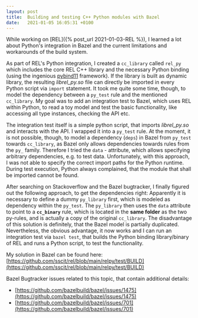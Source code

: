 ```yaml
---
layout: post
title:  Building and testing C++ Python modules with Bazel
date:   2021-01-05 16:05:31 +0100
---
```


While working on [REL]({% post_url  2021-01-03-REL %}), I learned a lot about Python's integration in Bazel and the current limitations and workarounds of the build system.

As part of REL's Python integration, I created a `cc_library` called `rel_py` which includes the core REL C++ library and the necessary Python binding (using the ingenious [pybind11](https://github.com/pybind/pybind11) framework). If the library is built as dynamic library, the resulting _librel_py.so_ file can directly be imported in every Python script via `import` statement. It took me quite some time, though, to model the dependency between a `py_test` rule and the mentioned `cc_library`. My goal was to add an integration test to Bazel, which uses REL within Python, to read a toy model and test the basic functionality, like accessing all type instances, checking the API etc.

The integration test itself is a simple python script, that imports _librel_py.so_ and interacts with the API. I wrapped it into a `py_test` rule. At the moment, it is not possible, though, to model a dependency (`deps`) in Bazel from `py_test` towards `cc_library`, as Bazel only allows dependencies towards rules from the `py_` family. Therefore I tried the `data` - attribute, which allows specifying arbitrary dependencies, e.g. to test data. Unfortunately, with this approach, I was not able to specify the correct import paths for the Python runtime. During test execution, Python always complained, that the module that shall be imported cannot be found.

After searching on Stackoverflow and the Bazel bugtracker, I finally figured out the following approach, to get the dependencies right: Apparently it is necessary to define a dummy `py_library` first, which is modeled as dependency within the `py_test`. The `py_library` then uses the `data` attribute to point to a **`cc_binary`** rule, which is located in the **same folder** as the two py-rules, and is actually a copy of the original `cc_library`. The disadvantage of this solution is definitely, that the Bazel model is partially duplicated. Nevertheless, the obvious advantage, it now works and I can run an integration test via `bazel test`, that builds the Python binding library/binary of REL and runs a Python script, to test the functionality.

My solution in Bazel can be found here: [https://github.com/sscit/rel/blob/main/relpy/test/BUILD](https://github.com/sscit/rel/blob/main/relpy/test/BUILD)

Bazel Bugtracker issues related to this topic, that contain additional details:
- [https://github.com/bazelbuild/bazel/issues/1475](https://github.com/bazelbuild/bazel/issues/1475)
- [https://github.com/bazelbuild/bazel/issues/701](https://github.com/bazelbuild/bazel/issues/701)

